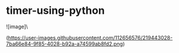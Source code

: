 # timer-using-python
![image]\

(https://user-images.githubusercontent.com/112656576/219443028-7ba66e84-9f85-4028-b92a-a74599ab8fd2.png)
